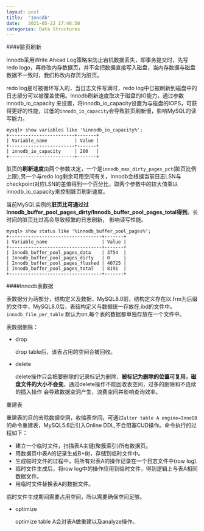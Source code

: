 ```yaml
---
layout: post
title:  "Innodb"
date:   2021-05-22 17:46:50
categories: Data Structures
---
```



####脏页刷新

Innodb采用Write Ahead Log策略来防止宕机数据丢失，即事务提交时，先写redo logo，再修改内存数据页，并不会把数据直接写入磁盘，当内存数据与磁盘
数据不一致时，我们称改内存页为脏页。

redo log是可被循环写入的，当日志文件写满时，redo log中已被刷新到磁盘中的日志部分可以被覆盖使用。Innodb刷新速度取决于磁盘的IO能力，通过参数innodb_io_capacity
来设置，将innodb_io_capacity设置为与磁盘的IOPS，可获得更好的性能，过低的`innodb_io_capacity`会导致脏页刷新慢，影响MySQL的读写能力。
```
mysql> show variables like '%innodb_io_capacity%';
+------------------------+-------+
| Variable_name          | Value |
+------------------------+-------+
| innodb_io_capacity     | 200   |
+------------------------+-------+
```

脏页的**刷新速度**由两个参数决定，一个是`innodb_max_dirty_pages_pct`(脏页比例上限),另一个与redo log剩余可用空间有关，Innodb会根据当前日志LSN与
checkpoint对应LSN的差值得到一个百分比，取两个参数中的较大值乘以innodb_io_capacity来控制脏页刷新速度。

当前MySQL实例的**脏页比可通过过Innodb_buffer_pool_pages_dirty/Innodb_buffer_pool_pages_total得到**。长时间的脏页比过高会导致频繁的日志刷新，
影响读写性能。
```
mysql> show status like '%innodb_buffer_pool_pages%';
+----------------------------------+-------+
| Variable_name                    | Value |
+----------------------------------+-------+
| Innodb_buffer_pool_pages_data    | 3754  |
| Innodb_buffer_pool_pages_dirty   | 0     |
| Innodb_buffer_pool_pages_flushed | 40725 |
| Innodb_buffer_pool_pages_total   | 8191  |
+----------------------------------+-------+
```


####Innodb表数据

表数据分为两部分，结构定义及数据，MySQL8.0前，结构定义存在以.frm为后缀的文件中，MySQL8.0后，表结构定义与数据统一存放在.ibd的文件中。`innodb_file_per_table`
默认为on,每个表的数据都单独存放在一个文件中。

表数据删除：

* drop 
 
    drop table后，该表占用的空间会被回收。

* delete

    delete操作只会把要删除的记录标记为删除，**被标记为删除的位置可复用，磁盘文件的大小不会变**。通过delete操作不能回收表空间，过多的删除和不连续的插入操作
    会导致数据空洞产生，浪费空间并影响查询效率。
  
  
重建表

重建表的目的去除数据空洞，收缩表空间。可通过`alter table A engine=InnoDB`的命令重建表，MySQL5.6后引入Online DDL,不会阻塞CUD操作。命令执行的过程如下：

* 建立一个临时文件，扫描表A主键(聚簇索引)所有数据页。
* 用数据页中表A的记录生成B+树，存储到临时文件中。
* 生成临时文件的过程中，将所有对表A的操作记录在一个日志文件中(row log).
* 临时文件生成后，将row log中的操作应用到临时文件，得到逻辑上与表A相同数据文件。
* 用临时文件替换表A的数据文件。

临时文件生成期间需要占用空间，所以需要确保空间足够。


* optimize 

    optimize table A会对表A做重建以及analyze操作。







  
  
  
    


    


